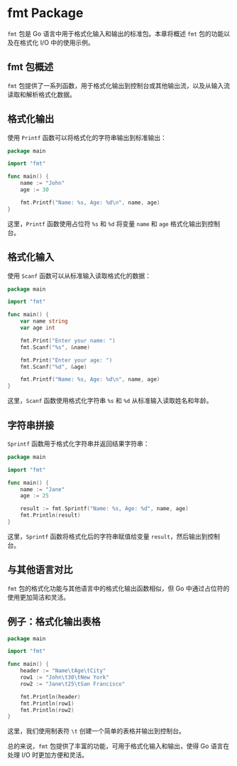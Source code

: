 # fmt Package

`fmt` 包是 Go 语言中用于格式化输入和输出的标准包。本章将概述 `fmt` 包的功能以及在格式化 I/O 中的使用示例。

## fmt 包概述

`fmt` 包提供了一系列函数，用于格式化输出到控制台或其他输出流，以及从输入流读取和解析格式化数据。

## 格式化输出

使用 `Printf` 函数可以将格式化的字符串输出到标准输出：

```go
package main

import "fmt"

func main() {
    name := "John"
    age := 30

    fmt.Printf("Name: %s, Age: %d\n", name, age)
}
```

这里，`Printf` 函数使用占位符 `%s` 和 `%d` 将变量 `name` 和 `age` 格式化输出到控制台。

## 格式化输入

使用 `Scanf` 函数可以从标准输入读取格式化的数据：

```go
package main

import "fmt"

func main() {
    var name string
    var age int

    fmt.Print("Enter your name: ")
    fmt.Scanf("%s", &name)

    fmt.Print("Enter your age: ")
    fmt.Scanf("%d", &age)

    fmt.Printf("Name: %s, Age: %d\n", name, age)
}
```

这里，`Scanf` 函数使用格式化字符串 `%s` 和 `%d` 从标准输入读取姓名和年龄。

## 字符串拼接

`Sprintf` 函数用于格式化字符串并返回结果字符串：

```go
package main

import "fmt"

func main() {
    name := "Jane"
    age := 25

    result := fmt.Sprintf("Name: %s, Age: %d", name, age)
    fmt.Println(result)
}
```

这里，`Sprintf` 函数将格式化后的字符串赋值给变量 `result`，然后输出到控制台。

## 与其他语言对比

`fmt` 包的格式化功能与其他语言中的格式化输出函数相似，但 Go 中通过占位符的使用更加简洁和灵活。

## 例子：格式化输出表格

```go
package main

import "fmt"

func main() {
    header := "Name\tAge\tCity"
    row1 := "John\t30\tNew York"
    row2 := "Jane\t25\tSan Francisco"

    fmt.Println(header)
    fmt.Println(row1)
    fmt.Println(row2)
}
```

这里，我们使用制表符 `\t` 创建一个简单的表格并输出到控制台。

总的来说，`fmt` 包提供了丰富的功能，可用于格式化输入和输出，使得 Go 语言在处理 I/O 时更加方便和灵活。
